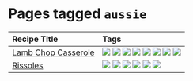 # Pages tagged `aussie`

|Recipe Title|Tags
|:---|:---|
|[Lamb Chop Casserole](../recipes/lambchopcasserole.md)|[![](https://img.shields.io/badge/tag-aussie-208450)](../tags/aussie.md) [![](https://img.shields.io/badge/tag-baked-062ab)](../tags/baked.md) [![](https://img.shields.io/badge/tag-battered-1fc54)](../tags/battered.md) [![](https://img.shields.io/badge/tag-casserole-99d437)](../tags/casserole.md) [![](https://img.shields.io/badge/tag-dinner-13fda6)](../tags/dinner.md) [![](https://img.shields.io/badge/tag-family-d4602a)](../tags/family.md) [![](https://img.shields.io/badge/tag-fried-427cd)](../tags/fried.md) [![](https://img.shields.io/badge/tag-lamb-3a4f8e)](../tags/lamb.md)|
|[Rissoles](../recipes/rissoles.md)|[![](https://img.shields.io/badge/tag-aussie-208450)](../tags/aussie.md) [![](https://img.shields.io/badge/tag-beef-e4f90)](../tags/beef.md) [![](https://img.shields.io/badge/tag-dinner-13fda6)](../tags/dinner.md) [![](https://img.shields.io/badge/tag-easy-9fef19)](../tags/easy.md) [![](https://img.shields.io/badge/tag-family-d4602a)](../tags/family.md) [![](https://img.shields.io/badge/tag-fried-427cd)](../tags/fried.md)|